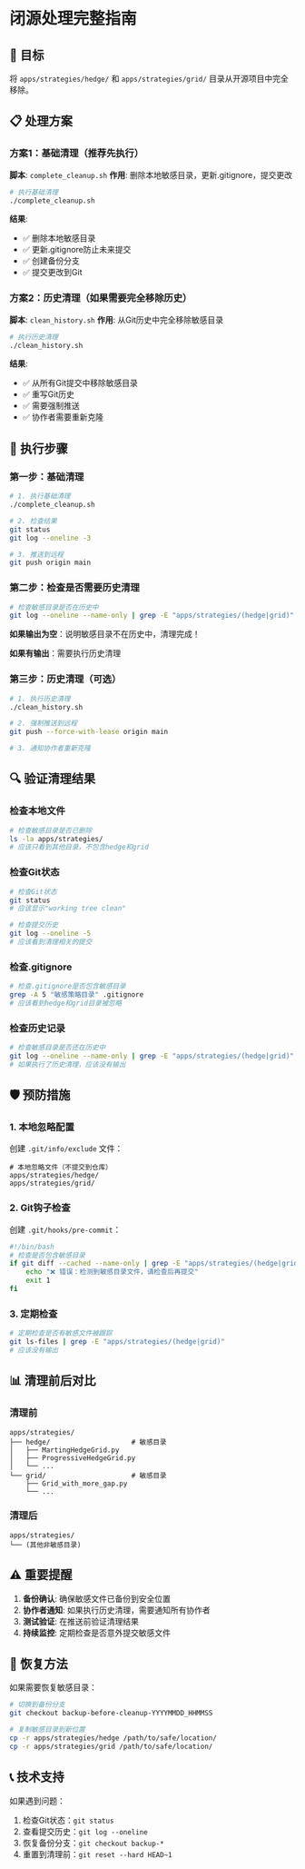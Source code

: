 # 闭源处理完整指南

## 🎯 目标
将 `apps/strategies/hedge/` 和 `apps/strategies/grid/` 目录从开源项目中完全移除。

## 📋 处理方案

### 方案1：基础清理（推荐先执行）
**脚本**: `complete_cleanup.sh`
**作用**: 删除本地敏感目录，更新.gitignore，提交更改

```bash
# 执行基础清理
./complete_cleanup.sh
```

**结果**:
- ✅ 删除本地敏感目录
- ✅ 更新.gitignore防止未来提交
- ✅ 创建备份分支
- ✅ 提交更改到Git

### 方案2：历史清理（如果需要完全移除历史）
**脚本**: `clean_history.sh`
**作用**: 从Git历史中完全移除敏感目录

```bash
# 执行历史清理
./clean_history.sh
```

**结果**:
- ✅ 从所有Git提交中移除敏感目录
- ✅ 重写Git历史
- ✅ 需要强制推送
- ✅ 协作者需要重新克隆

## 🚀 执行步骤

### 第一步：基础清理
```bash
# 1. 执行基础清理
./complete_cleanup.sh

# 2. 检查结果
git status
git log --oneline -3

# 3. 推送到远程
git push origin main
```

### 第二步：检查是否需要历史清理
```bash
# 检查敏感目录是否在历史中
git log --oneline --name-only | grep -E "apps/strategies/(hedge|grid)"
```

**如果输出为空**：说明敏感目录不在历史中，清理完成！

**如果有输出**：需要执行历史清理

### 第三步：历史清理（可选）
```bash
# 1. 执行历史清理
./clean_history.sh

# 2. 强制推送到远程
git push --force-with-lease origin main

# 3. 通知协作者重新克隆
```

## 🔍 验证清理结果

### 检查本地文件
```bash
# 检查敏感目录是否已删除
ls -la apps/strategies/
# 应该只看到其他目录，不包含hedge和grid
```

### 检查Git状态
```bash
# 检查Git状态
git status
# 应该显示"working tree clean"

# 检查提交历史
git log --oneline -5
# 应该看到清理相关的提交
```

### 检查.gitignore
```bash
# 检查.gitignore是否包含敏感目录
grep -A 5 "敏感策略目录" .gitignore
# 应该看到hedge和grid目录被忽略
```

### 检查历史记录
```bash
# 检查敏感目录是否还在历史中
git log --oneline --name-only | grep -E "apps/strategies/(hedge|grid)"
# 如果执行了历史清理，应该没有输出
```

## 🛡️ 预防措施

### 1. 本地忽略配置
创建 `.git/info/exclude` 文件：
```
# 本地忽略文件（不提交到仓库）
apps/strategies/hedge/
apps/strategies/grid/
```

### 2. Git钩子检查
创建 `.git/hooks/pre-commit`：
```bash
#!/bin/bash
# 检查是否包含敏感目录
if git diff --cached --name-only | grep -E "apps/strategies/(hedge|grid)"; then
    echo "❌ 错误：检测到敏感目录文件，请检查后再提交"
    exit 1
fi
```

### 3. 定期检查
```bash
# 定期检查是否有敏感文件被跟踪
git ls-files | grep -E "apps/strategies/(hedge|grid)"
# 应该没有输出
```

## 📊 清理前后对比

### 清理前
```
apps/strategies/
├── hedge/                    # 敏感目录
│   ├── MartingHedgeGrid.py
│   ├── ProgressiveHedgeGrid.py
│   └── ...
└── grid/                     # 敏感目录
    ├── Grid_with_more_gap.py
    └── ...
```

### 清理后
```
apps/strategies/
└── (其他非敏感目录)
```

## ⚠️ 重要提醒

1. **备份确认**: 确保敏感文件已备份到安全位置
2. **协作者通知**: 如果执行历史清理，需要通知所有协作者
3. **测试验证**: 在推送前验证清理结果
4. **持续监控**: 定期检查是否意外提交敏感文件

## 🔄 恢复方法

如果需要恢复敏感目录：
```bash
# 切换到备份分支
git checkout backup-before-cleanup-YYYYMMDD_HHMMSS

# 复制敏感目录到新位置
cp -r apps/strategies/hedge /path/to/safe/location/
cp -r apps/strategies/grid /path/to/safe/location/
```

## 📞 技术支持

如果遇到问题：
1. 检查Git状态：`git status`
2. 查看提交历史：`git log --oneline`
3. 恢复备份分支：`git checkout backup-*`
4. 重置到清理前：`git reset --hard HEAD~1`

